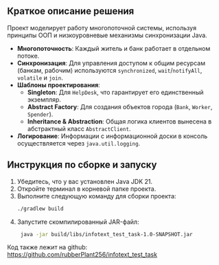 ## Краткое описание решения

Проект моделирует работу многопоточной системы, используя принципы ООП и низкоуровневые механизмы синхронизации Java.
* **Многопоточность**: Каждый житель и банк работает в отдельном потоке.
* **Синхронизация**: Для управления доступом к общим ресурсам (банкам, рабочим) используются `synchronized`, `wait`/`notifyAll`, `volatile` и `join`.
* **Шаблоны проектирования**:
    * **Singleton**: Для `HelpDesk`, что гарантирует его единственный экземпляр.
    * **Abstract Factory**: Для создания объектов города (`Bank`, `Worker`, `Spender`).
    * **Inheritance & Abstraction**: Общая логика клиентов вынесена в абстрактный класс `AbstractClient`.
* **Логирование**: Информации с информационной доски в консоль осуществляется через `java.util.logging`.

## Инструкция по сборке и запуску

1.  Убедитесь, что у вас установлен Java JDK 21.
2.  Откройте терминал в корневой папке проекта.
3.  Выполните следующую команду для сборки проекта:
    ```bash
    ./gradlew build
    ```
4.  Запустите скомпилированный JAR-файл:
    ```bash
     java -jar build/libs/infotext_test_task-1.0-SNAPSHOT.jar
    ```

Код также лежит на github: https://github.com/rubberPlant256/infotext_test_task